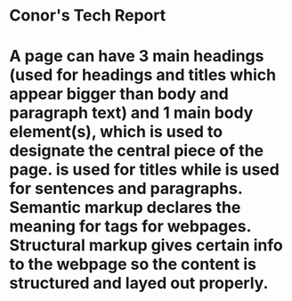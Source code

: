 <h1>Conor's Tech Report<h1>
A page can have 3 main headings (used for headings and titles which appear bigger than body and paragraph text) and 1 main body element(s), which is used to designate the central piece of the page.
<head> is used for titles while <body> is used for sentences and paragraphs.
Semantic markup declares the meaning for tags for webpages.  Structural markup gives certain info to the webpage so the content is structured and layed out properly.  
